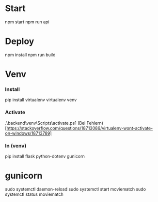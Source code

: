 # Start
npm start
npm run api

# Deploy
npm install
npm run build

# Venv
### Install
pip install virtualenv
virtualenv venv

### Activate
.\backend\venv\Scripts\activate.ps1
(Bei Fehlern)[https://stackoverflow.com/questions/18713086/virtualenv-wont-activate-on-windows/18713789]

### In (venv)
pip install flask python-dotenv gunicorn

# gunicorn
sudo systemctl daemon-reload
sudo systemctl start moviematch
sudo systemctl status moviematch
